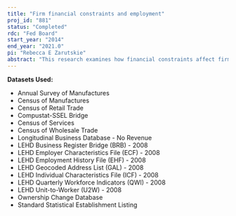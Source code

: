 ```yaml
---
title: "Firm financial constraints and employment"
proj_id: "881"
status: "Completed"
rdc: "Fed Board"
start_year: "2014"
end_year: "2021.0"
pi: "Rebecca E Zarutskie"
abstract: "This research examines how financial constraints affect firm behavior and how a financially constrained firm's employees conditionally influence the impact of those constraints. Types of constraints studied here include restricted access to commercial bank credit, venture capital financing, and public bond and equity markets. This research tests whether employees alleviate financial constraints by deferring wages until firms can pay them. It also examines the alternative hypothesis that workers exacerbate financial constraints by requiring higher upfront wages as compensation for the higher risk of failure that a financially constrained firm faces, leading such a firm to invest less in the development and training of its employees."
---
```


**Datasets Used:**

  - Annual Survey of Manufactures 
  - Census of Manufactures 
  - Census of Retail Trade 
  - Compustat-SSEL Bridge 
  - Census of Services 
  - Census of Wholesale Trade 
  - Longitudinal Business Database - No Revenue 
  - LEHD Business Register Bridge (BRB) - 2008 
  - LEHD Employer Characteristics File (ECF) - 2008 
  - LEHD Employment History File (EHF) - 2008 
  - LEHD Geocoded Address List (GAL) - 2008 
  - LEHD Individual Characteristics File (ICF) - 2008 
  - LEHD Quarterly Workforce Indicators (QWI) - 2008 
  - LEHD Unit-to-Worker (U2W) - 2008 
  - Ownership Change Database 
  - Standard Statistical Establishment Listing 

